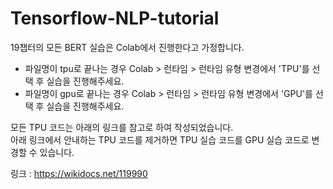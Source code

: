 # Tensorflow-NLP-tutorial

19챕터의 모든 BERT 실습은 Colab에서 진행한다고 가정합니다.  

* 파일명이 tpu로 끝나는 경우 Colab > 런타임 > 런타임 유형 변경에서 'TPU'를 선택 후 실습을 진행해주세요.
* 파일명이 gpu로 끝나는 경우 Colab > 런타임 > 런타임 유형 변경에서 'GPU'를 선택 후 실습을 진행해주세요.

모든 TPU 코드는 아래의 링크를 참고로 하여 작성되었습니다.  
아래 링크에서 안내하는 TPU 코드를 제거하면 TPU 실습 코드를 GPU 실습 코드로 변경할 수 있습니다. 

링크 : https://wikidocs.net/119990
